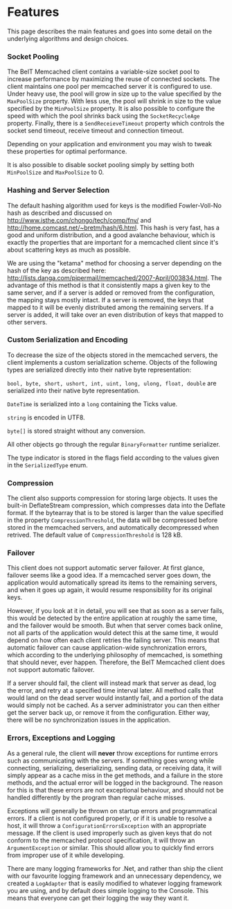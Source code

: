 # Features #

This page describes the main features and goes into some detail on the underlying algorithms and design choices.

### Socket Pooling ###
The BeIT Memcached client contains a variable-size socket pool to increase performance by maximizing the reuse of connected sockets. The client maintains one pool per memcached server it is configured to use. Under heavy use, the pool will grow in size up to the value specified by the `MaxPoolSize` property. With less use, the pool will shrink in size to the value specified by the `MinPoolSize` property. It is also possible to configure the speed with which the pool shrinks back using the `SocketRecycleAge` property. Finally, there is a `SendReceieveTimeout` property which controls the socket send timeout, receive timeout and connection timeout.

Depending on your application and environment you may wish to tweak these properties for optimal performance.

It is also possible to disable socket pooling simply by setting both `MinPoolSize` and `MaxPoolSize` to 0.

### Hashing and Server Selection ###
The default hashing algorithm used for keys is the modified Fowler-Voll-No hash as described and discussed on http://www.isthe.com/chongo/tech/comp/fnv/ and http://home.comcast.net/~bretm/hash/6.html. This hash is very fast, has a good and uniform distribution, and a good avalanche behaviour, which is exactly the properties that are important for a memcached client since it's about scattering keys as much as possible.

We are using the "ketama" method for choosing a server depending on the hash of the key as described here: http://lists.danga.com/pipermail/memcached/2007-April/003834.html. The advantage of this method is that it consistently maps a given key to the same server, and if a server is added or removed from the configuration, the mapping stays mostly intact. If a server is removed, the keys that mapped to it will be evenly distributed among the remaining servers. If a server is added, it will take over an even distribution of keys that mapped to other servers.

### Custom Serialization and Encoding ###
To decrease the size of the objects stored in the memcached servers, the client implements a custom serialization scheme. Objects of the following types are serialized directly into their native byte representation:

`bool, byte, short, ushort, int, uint, long, ulong, float, double` are serialized into their native byte representation.

`DateTime` is serialized into a `long` containing the Ticks value.

`string` is encoded in UTF8.

`byte[]` is stored straight without any conversion.

All other objects go through the regular `BinaryFormatter` runtime serializer.

The type indicator is stored in the flags field according to the values given in the `SerializedType` enum.

### Compression ###
The client also supports compression for storing large objects. It uses the built-in DeflateStream compression, which compresses data into the Deflate format. If the bytearray that is to be stored is larger than the value specified in the property `CompressionThreshold`, the data will be compressed before stored in the memcached servers, and automatically decompressed when retrived. The default value of `CompressionThreshold` is 128 kB.

### Failover ###
This client does not support automatic server failover. At first glance, failover seems like a good idea. If a memcached server goes down, the application would automatically spread its items to the remaining servers, and when it goes up again, it would resume responsibility for its original keys.

However, if you look at it in detail, you will see that as soon as a server fails, this would be detected by the entire application at roughly the same time, and the failover would be smooth. But when that server comes back online, not all parts of the application would detect this at the same time, it would depend on how often each client retries the failing server. This means that automatic failover can cause application-wide synchronization errors, which according to the underlying philosophy of memcached, is something that should never, ever happen. Therefore, the BeIT Memcached client does not support automatic failover.

If a server should fail, the client will instead mark that server as dead, log the error, and retry at a specified time interval later. All method calls that would land on the dead server would instantly fail, and a portion of the data would simply not be cached. As a server administrator you can then either get the server back up, or remove it from the configuration. Either way, there will be no synchronization issues in the application.

### Errors, Exceptions and Logging ###
As a general rule, the client will **never** throw exceptions for runtime errors such as communicating with the servers. If something goes wrong while connecting, serializing, deserializing, sending data, or receiving data, it will simply appear as a cache miss in the get methods, and a failure in the store methods, and the actual error will be logged in the background. The reason for this is that these errors are not exceptional behaviour, and should not be handled differently by the program than regular cache misses.

Exceptions will generally be thrown on startup errors and programmatical errors. If a client is not configured properly, or if it is unable to resolve a host, it will throw a `ConfigurationErrorsException` with an appropriate message. If the client is used improperly such as given keys that do not conform to the memcached protocol specification, it will throw an `ArgumentException` or similar. This should allow you to quickly find errors from improper use of it while developing.

There are many logging frameworks for .Net, and rather than ship the client with our favourite logging framework and an unnecessary dependency, we created a `LogAdapter` that is easily modified to whatever logging framework you are using, and by default does simple logging to the Console. This means that everyone can get their logging the way they want it.